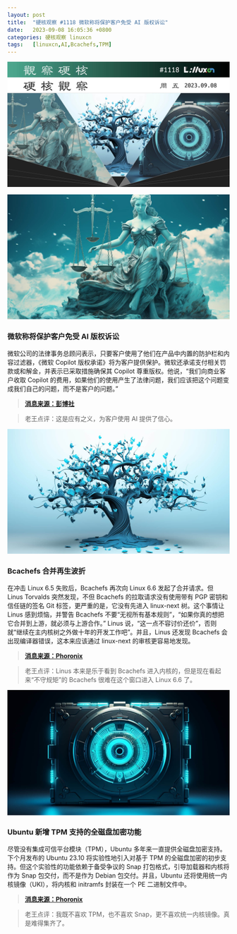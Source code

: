 ```yaml
---
layout: post
title:	"硬核观察 #1118 微软称将保护客户免受 AI 版权诉讼"
date:	2023-09-08 16:05:36 +0800 
categories:	硬核观察 linuxcn 
tags:	[linuxcn,AI,Bcachefs,TPM]
---
```



![](/Asserts/Images/album/202309/08/160442jqu3id77d1b6wked.jpg)


![](/Asserts/Images/album/202309/08/160452g3dw090d93kktdpt.jpg)


### 微软称将保护客户免受 AI 版权诉讼


微软公司的法律事务总顾问表示，只要客户使用了他们在产品中内置的防护栏和内容过滤器，《微软 Copilot 版权承诺》将为客户提供保护。微软还承诺支付相关罚款或和解金，并表示已采取措施确保其 Copilot 尊重版权。他说，“我们向商业客户收取 Copilot 的费用，如果他们的使用产生了法律问题，我们应该把这个问题变成我们自己的问题，而不是客户的问题。”



> 
> **[消息来源：彭博社](https://www.bloomberg.com/news/articles/2023-09-07/microsoft-says-it-will-protect-customers-from-ai-copyright-lawsuits)**
> 
> 
> 



> 
> 老王点评：这是应有之义，为客户使用 AI 提供了信心。
> 
> 
> 


![](/Asserts/Images/album/202309/08/160502fsi5wbmxmus5u515.jpg)


### Bcachefs 合并再生波折


在冲击 Linux 6.5 失败后，Bcachefs 再次向 Linux 6.6 发起了合并请求。但 Linus Torvalds 突然发现，不但 Bcachefs 的拉取请求没有使用带有 PGP 密钥和信任链的签名 Git 标签，更严重的是，它没有先进入 linux-next 树。这个事情让 Linus 感到烦恼，并警告 Bcachefs 不要“无视所有基本规则”，“如果你真的想把它合并到上游，就必须与上游合作。” Linus 说，“这一点不容讨价还价”，否则就“继续在主内核树之外做十年的开发工作吧”。并且，Linus 还发现 Bcachefs 会出现编译器错误，这本来应该通过 linux-next 的审核更容易地发现。



> 
> **[消息来源：Phoronix](https://www.phoronix.com/news/Linus-Comments-Bcachefs-6.6)**
> 
> 
> 



> 
> 老王点评：Linus 本来是乐于看到 Bcachefs 进入内核的，但是现在看起来“不守规矩”的 Bcachefs 很难在这个窗口进入 Linux 6.6 了。
> 
> 
> 


![](/Asserts/Images/album/202309/08/160515pg63g5gu2rxwu7gt.jpg)


### Ubuntu 新增 TPM 支持的全磁盘加密功能


尽管没有集成可信平台模块（TPM），Ubuntu 多年来一直提供全磁盘加密支持。下个月发布的 Ubuntu 23.10 将实验性地引入对基于 TPM 的全磁盘加密的初步支持。但这个实验性的功能依赖于备受争议的 Snap 打包格式，引导加载器和内核将作为 Snap 包交付，而不是作为 Debian 包交付。并且，Ubuntu 还将使用统一内核镜像（UKI），将内核和 initramfs 封装在一个 PE 二进制文件中。



> 
> **[消息来源：Phoronix](https://www.phoronix.com/news/Ubuntu-23.10-TPM-FDE)**
> 
> 
> 



> 
> 老王点评：我既不喜欢 TPM，也不喜欢 Snap，更不喜欢统一内核镜像。真是难得集齐了。
> 
> 
>
